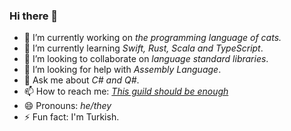 ### Hi there 👋






- 🔭 I’m currently working on *the programming language of cats.* <!--(See [CattyLang/CattyLang](https://github.com/CattyLang/CattyLang))-->
- 🌱 I’m currently learning *Swift, Rust, Scala and TypeScript*.
- 👯 I’m looking to collaborate on *language standard libraries*.
- 🤔 I’m looking for help with *Assembly Language*.
- 💬 Ask me about *C# and Q#*.
- 📫 How to reach me: [*This guild should be enough*](https://discord.gg/ypcMSagbtv)
- 😄 Pronouns: *he/they*
- ⚡ Fun fact: I'm Turkish.

